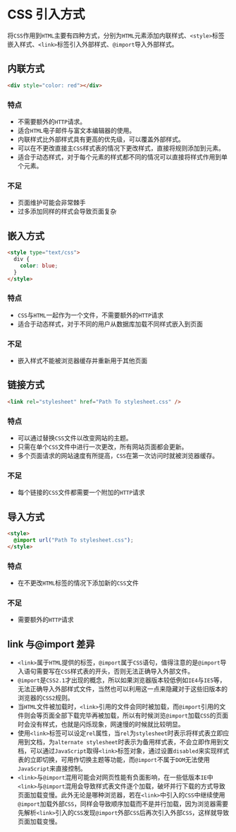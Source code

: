 # CSS 引入方式

将`CSS`作用到`HTML`主要有四种方式，分别为`HTML`元素添加内联样式、`<style>`标签嵌入样式、`<link>`标签引入外部样式、`@import`导入外部样式。

## 内联方式

```html
<div style="color: red"></div>
```

### 特点

- 不需要额外的`HTTP`请求。
- 适合`HTML`电子邮件与富文本编辑器的使用。
- 内联样式比外部样式具有更高的优先级，可以覆盖外部样式。
- 可以在不更改直接主`CSS`样式表的情况下更改样式，直接将规则添加到元素。
- 适合于动态样式，对于每个元素的样式都不同的情况可以直接将样式作用到单个元素。

### 不足

- 页面维护可能会非常棘手
- 过多添加同样的样式会导致页面复杂

## 嵌入方式

```html
<style type="text/css">
  div {
    color: blue;
  }
</style>
```

### 特点

- `CSS`与`HTML`一起作为一个文件，不需要额外的`HTTP`请求
- 适合于动态样式，对于不同的用户从数据库加载不同样式嵌入到页面

### 不足

- 嵌入样式不能被浏览器缓存并重新用于其他页面

## 链接方式

```html
<link rel="stylesheet" href="Path To stylesheet.css" />
```

### 特点

- 可以通过替换`CSS`文件以改变网站的主题。
- 只需在单个`CSS`文件中进行一次更改，所有网站页面都会更新。
- 多个页面请求的网站速度有所提高，`CSS`在第一次访问时就被浏览器缓存。

### 不足

- 每个链接的`CSS`文件都需要一个附加的`HTTP`请求

## 导入方式

```html
<style>
  @import url("Path To stylesheet.css");
</style>
```

### 特点

- 在不更改`HTML`标签的情况下添加新的`CSS`文件

### 不足

- 需要额外的`HTTP`请求

## link 与@import 差异

- `<link>`属于`HTML`提供的标签，`@import`属于`CSS`语句，值得注意的是`@import`导入语句需要写在`CSS`样式表的开头，否则无法正确导入外部文件。
- `@import`是`CSS2.1`才出现的概念，所以如果浏览器版本较低例如`IE4`与`IE5`等，无法正确导入外部样式文件，当然也可以利用这一点来隐藏对于这些旧版本的浏览器的`CSS2`规则。
- 当`HTML`文件被加载时，`<link>`引用的文件会同时被加载，而`@import`引用的文件则会等页面全部下载完毕再被加载，所以有时候浏览`@import`加载`CSS`的页面时会没有样式，也就是闪烁现象，网速慢的时候就比较明显。
- 使用`<link>`标签可以设定`rel`属性，当`rel`为`stylesheet`时表示将样式表立即应用到文档，为`alternate stylesheet`时表示为备用样式表，不会立即作用到文档，可以通过`JavaScript`取得`<link>`标签对象，通过设置`disabled`来实现样式表的立即切换，可用作切换主题等功能，而`@import`不属于`DOM`无法使用`JavaScript`来直接控制。
- `<link>`与`@import`混用可能会对网页性能有负面影响，在一些低版本`IE`中`<link>`与`@import`混用会导致样式表文件逐个加载，破坏并行下载的方式导致页面加载变慢。此外无论是哪种浏览器，若在`<link>`中引入的`CSS`中继续使用`@import`加载外部`CSS`，同样会导致顺序加载而不是并行加载，因为浏览器需要先解析`<link>`引入的`CSS`发现`@import`外部`CSS`后再次引入外部`CSS`，这样就导致页面加载变慢。
